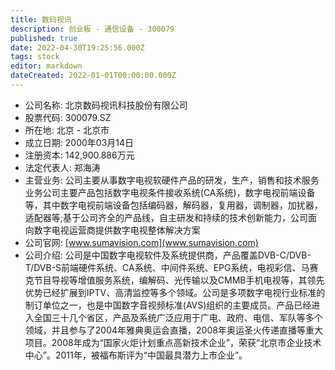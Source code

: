```yaml
---
title: 数码视讯
description: 创业板 - 通信设备 - 300079
published: true
date: 2022-04-30T19:25:56.000Z
tags: stock
editor: markdown
dateCreated: 2022-01-01T00:00:00.000Z
---
```


- 公司名称: 北京数码视讯科技股份有限公司
- 股票代码: 300079.SZ
- 所在地: 北京 - 北京市
- 成立日期: 2000年03月14日
- 注册资本: 142,900.886万元
- 法定代表人: 郑海涛
- 主营业务: 公司主要从事数字电视软硬件产品的研发，生产，销售和技术服务业务公司主要产品包括数字电视条件接收系统(CA系统)，数字电视前端设备等，其中数字电视前端设备包括编码器，解码器，复用器，调制器，加扰器，适配器等;基于公司齐全的产品线，自主研发和持续的技术创新能力，公司面向数字电视运营商提供数字电视整体解决方案
- 公司官网: [www.sumavision.com](www.sumavision.com)
- 公司介绍: 公司是中国数字电视软件及系统提供商，产品覆盖DVB-C/DVB-T/DVB-S前端硬件系统、CA系统、中间件系统、EPG系统，电视彩信、马赛克节目导视等增值服务系统，编解码、光传输以及CMMB手机电视等，其领先优势已经扩展到IPTV、高清监控等多个领域。公司是多项数字电视行业标准的制订单位之一，也是中国数字音视频标准(AVS)组织的主要成员。产品已经进入全国三十几个省区，产品及系统广泛应用于广电、政府、电信、军队等多个领域，并且参与了2004年雅典奥运会直播，2008年奥运圣火传递直播等重大项目。2008年成为“国家火炬计划重点高新技术企业”，荣获“北京市企业技术中心”。2011年，被福布斯评为“中国最具潜力上市企业”。


